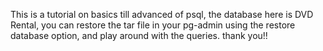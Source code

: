 This is a tutorial on basics till advanced of psql, the database here is DVD Rental, you can restore the tar file in your pg-admin using the restore database option, and play around with the queries. thank you!!
